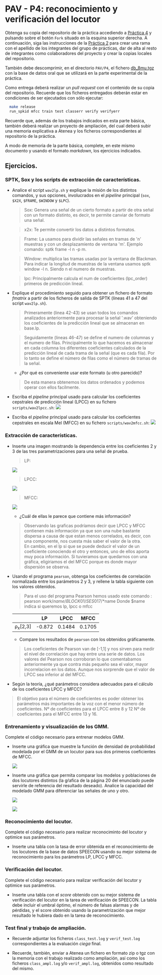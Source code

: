 PAV - P4: reconocimiento y verificación del locutor
===================================================

Obtenga su copia del repositorio de la práctica accediendo a [Práctica 4](https://github.com/albino-pav/P4)
y pulsando sobre el botón `Fork` situado en la esquina superior derecha. A continuación, siga las
instrucciones de la [Práctica 2](https://github.com/albino-pav/P2) para crear una rama con el apellido de
los integrantes del grupo de prácticas, dar de alta al resto de integrantes como colaboradores del proyecto
y crear la copias locales del repositorio.

También debe descomprimir, en el directorio `PAV/P4`, el fichero [db_8mu.tgz](https://atenea.upc.edu/pluginfile.php/3145524/mod_assign/introattachment/0/spk_8mu.tgz?forcedownload=1)
con la base de datos oral que se utilizará en la parte experimental de la práctica.

Como entrega deberá realizar un *pull request* con el contenido de su copia del repositorio. Recuerde
que los ficheros entregados deberán estar en condiciones de ser ejecutados con sólo ejecutar:

~~~~~~~~~~~~~~~~~~~~~~~~~~~~~~~~~~~~~~~~~~~~~~~~~~~~~.sh
  make release
  run_spkid mfcc train test classerr verify verifyerr
~~~~~~~~~~~~~~~~~~~~~~~~~~~~~~~~~~~~~~~~~~~~~~~~~~~~~

Recuerde que, además de los trabajos indicados en esta parte básica, también deberá realizar un proyecto
de ampliación, del cual deberá subir una memoria explicativa a Atenea y los ficheros correspondientes al
repositorio de la práctica.

A modo de memoria de la parte básica, complete, en este mismo documento y usando el formato *markdown*, los
ejercicios indicados.

## Ejercicios.

### SPTK, Sox y los scripts de extracción de características.

- Analice el script `wav2lp.sh` y explique la misión de los distintos comandos, y sus opciones, involucrados
  en el *pipeline* principal (`sox`, `$X2X`, `$FRAME`, `$WINDOW` y `$LPC`).
  > Sox: Genera una señal de un cierto formato a partir de otra señal con un formato distinto, es decir, te permite canviar de formato una señal.
  
  > x2x: Te permite convertir los datos a distintos formatos.
  
  > Frame: La usamos para dividir las señales en tramas de 'n' muestras y con un desplazamiento de ventana 'm'. Ejemplo comando: sptk frame -l n -p m.
  
  >Window: multiplica las tramas usadas por la ventana de Blackman. Para indicar la longitud de muestras de la ventana usamos sptk window -l n. Siendo n el numero de muestras.
  
  > lpc: Principalmente calcula el num de coeficientes (lpc_order) primeros de predicción lineal.
  

- Explique el procedimiento seguido para obtener un fichero de formato *fmatrix* a partir de los ficheros
  de salida de SPTK (líneas 41 a 47 del script `wav2lp.sh`).
  
  >Primeramente (linea 42-43) se usan todos los comandos analizados anteriormente para procesar la señal '.wav' obteniendo los coeficientes de la predicción lineal que se almacenan en base.lp.
  
  >Seguidamente (lineas 46-47) se define el numero de columnas y el numero de filas. Principalmente lo que hacemos es almacenar en cada columna los diferentes coeficientes calculados de la predicción lineal de cada trama de la señal (que es cada fila). Por lo tanto se define el número de filas como el número de tramas de la señal.

  * ¿Por qué es conveniente usar este formato (u otro parecido)?
  > De esta manera obtenemos los datos ordenados y podemos operar con ellos facilmente.

- Escriba el *pipeline* principal usado para calcular los coeficientes cepstrales de predicción lineal
  (LPCC) en su fichero <code>scripts/wav2lpcc.sh</code>:
  ![](https://github.com/davilin98/P4/blob/Guardia-Linde/imatges/pipeline_lpcc.JPG)
- Escriba el *pipeline* principal usado para calcular los coeficientes cepstrales en escala Mel (MFCC) en
  su fichero <code>scripts/wav2mfcc.sh</code>:
    ![](https://github.com/davilin98/P4/blob/Guardia-Linde/imatges/pipeline_mfcc.JPG)

### Extracción de características.

- Inserte una imagen mostrando la dependencia entre los coeficientes 2 y 3 de las tres parametrizaciones
  para una señal de prueba.
  >LP:
  
  ![](https://github.com/davilin98/P4/blob/Guardia-Linde/imatges/lp_dispersion.png)
  
  >LPCC:
  
  ![](https://github.com/davilin98/P4/blob/Guardia-Linde/imatges/lpcc_dispersion.png)
  
  >MFCC:
  
  ![](https://github.com/davilin98/P4/blob/Guardia-Linde/imatges/mfcc_dispersion_bo.png)
  
  + ¿Cuál de ellas le parece que contiene más información?
  > Observando las graficas podríamos decir que LPCC y MFCC contienen más información ya que son una nube bastante dispersa a causa de que estan menos correlados, es decir, con una componente, nos cuesta más saber el valor de la otra.  
  > En cambio, en el lp si que se puede deducir el valor de un coeficiente conociendo el otro y entonces, uno de ellos aporta muy poca información. 
  > Si tuvieramos que quedarnos con una gráfica, eligiriamos el del MFCC porque es donde mayor dispersión se observa. 
- Usando el programa <code>pearson</code>, obtenga los coeficientes de correlación normalizada entre los
  parámetros 2 y 3, y rellene la tabla siguiente con los valores obtenidos.
  
  > Para el uso del programa Pearson hemos usado este comando : pearson work/$name/BLOCK01/SES017/*$name
  Donde $name indica si queremos lp, lpcc o mfcc

  |                        | LP   | LPCC | MFCC |
  |------------------------|:----:|:----:|:----:|
  | &rho;<sub>x</sub>[2,3] |-0.872|0.1484|0.1705|
  
  + Compare los resultados de <code>pearson</code> con los obtenidos gráficamente.
  > Los coeficientes de Pearson van de [-1,1] y nos sirven para medir el nivel de correlación que hay entre una serie de datos.
  > Los valores del Pearson nos corroboran lo que comentabamos anteriormente ya que contra más pequeño sea el valor, mayor incorrelacion en los datos. Aunque nos sorprende que el valor de LPCC sea inferior al del MFCC. 
- Según la teoría, ¿qué parámetros considera adecuados para el cálculo de los coeficientes LPCC y MFCC?
> El objetivo para el número de coeficientes es poder obtener los parámetros más importantes de la voz con el menor número de coeficientes. 
> Nº de coeficientes para el LPCC entre 8 y 12
> Nº de coeficientes para el MFCC entre 13 y 16.
### Entrenamiento y visualización de los GMM.

Complete el código necesario para entrenar modelos GMM.

- Inserte una gráfica que muestre la función de densidad de probabilidad modelada por el GMM de un locutor
  para sus dos primeros coeficientes de MFCC.
  
  ![](https://github.com/davilin98/P4/blob/Guardia-Linde/imatges/ses015.png)
  
- Inserte una gráfica que permita comparar los modelos y poblaciones de dos locutores distintos (la gŕafica
  de la página 20 del enunciado puede servirle de referencia del resultado deseado). Analice la capacidad
  del modelado GMM para diferenciar las señales de uno y otro.
  
  ![](https://github.com/davilin98/P4/blob/Guardia-Linde/imatges/ses015_pob.png)
  
  ![](https://github.com/davilin98/P4/blob/Guardia-Linde/imatges/ses220_pob.png)

### Reconocimiento del locutor.

Complete el código necesario para realizar reconociminto del locutor y optimice sus parámetros.

- Inserte una tabla con la tasa de error obtenida en el reconocimiento de los locutores de la base de datos
  SPEECON usando su mejor sistema de reconocimiento para los parámetros LP, LPCC y MFCC.

### Verificación del locutor.

Complete el código necesario para realizar verificación del locutor y optimice sus parámetros.

- Inserte una tabla con el *score* obtenido con su mejor sistema de verificación del locutor en la tarea
  de verificación de SPEECON. La tabla debe incluir el umbral óptimo, el número de falsas alarmas y de
  pérdidas, y el score obtenido usando la parametrización que mejor resultado le hubiera dado en la tarea
  de reconocimiento.
 
### Test final y trabajo de ampliación.

- Recuerde adjuntar los ficheros `class_test.log` y `verif_test.log` correspondientes a la evaluación
  *ciega* final.

- Recuerde, también, enviar a Atenea un fichero en formato zip o tgz con la memoria con el trabajo
  realizado como ampliación, así como los ficheros `class_ampl.log` y/o `verif_ampl.log`, obtenidos como
  resultado del mismo.
